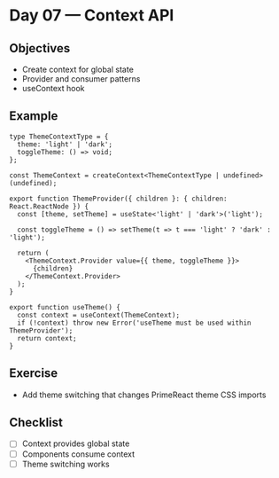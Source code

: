 # Day 07 — Context API

## Objectives
- Create context for global state
- Provider and consumer patterns
- useContext hook

## Example
```tsx
type ThemeContextType = {
  theme: 'light' | 'dark';
  toggleTheme: () => void;
};

const ThemeContext = createContext<ThemeContextType | undefined>(undefined);

export function ThemeProvider({ children }: { children: React.ReactNode }) {
  const [theme, setTheme] = useState<'light' | 'dark'>('light');
  
  const toggleTheme = () => setTheme(t => t === 'light' ? 'dark' : 'light');
  
  return (
    <ThemeContext.Provider value={{ theme, toggleTheme }}>
      {children}
    </ThemeContext.Provider>
  );
}

export function useTheme() {
  const context = useContext(ThemeContext);
  if (!context) throw new Error('useTheme must be used within ThemeProvider');
  return context;
}
```

## Exercise
- Add theme switching that changes PrimeReact theme CSS imports

## Checklist
- [ ] Context provides global state
- [ ] Components consume context
- [ ] Theme switching works